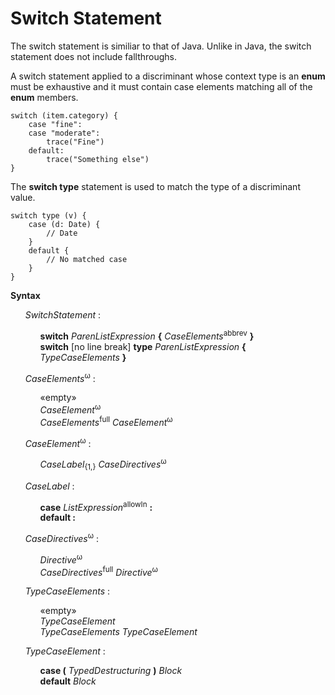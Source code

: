 # Switch Statement

The switch statement is similiar to that of Java. Unlike in Java, the switch statement does not include fallthroughs.

A switch statement applied to a discriminant whose context type is an **enum** must be exhaustive and it must contain case elements matching all of the **enum** members.

```
switch (item.category) {
    case "fine":
    case "moderate":
        trace("Fine")
    default:
        trace("Something else")
}
```

The **switch type** statement is used to match the type of a discriminant value.

```
switch type (v) {
    case (d: Date) {
        // Date
    }
    default {
        // No matched case
    }
}
```

**Syntax**

<ul>
    <i>SwitchStatement</i> :
    <ul>
        <b>switch</b> <i>ParenListExpression</i> <b>&#x7B;</b> <i>CaseElements</i><sup>abbrev</sup> <b>&#x7D;</b><br>
        <b>switch</b> [no line break] <b>type</b> <i>ParenListExpression</i> <b>&#x7B;</b> <i>TypeCaseElements</i> <b>&#x7D;</b>
    </ul>
</ul>

<ul>
    <i>CaseElements</i><sup>ω</sup> :
    <ul>
        «empty»<br>
        <i>CaseElement</i><sup>ω</sup><br>
        <i>CaseElements</i><sup>full</sup> <i>CaseElement</i><sup>ω</sup>
    </ul>
</ul>

<ul>
    <i>CaseElement</i><sup>ω</sup> :
    <ul>
        <i>CaseLabel</i><sub>{1,}</sub> <i>CaseDirectives</i><sup>ω</sup>
    </ul>
</ul>

<ul>
    <i>CaseLabel</i> :
    <ul>
        <b>case</b> <i>ListExpression</i><sup>allowIn</sup> <b>:</b><br>
        <b>default :</b>
    </ul>
</ul>

<ul>
    <i>CaseDirectives</i><sup>ω</sup> :
    <ul>
        <i>Directive</i><sup>ω</sup><br>
        <i>CaseDirectives</i><sup>full</sup> <i>Directive</i><sup>ω</sup>
    </ul>
</ul>

<ul>
    <i>TypeCaseElements</i> :
    <ul>
        «empty»<br>
        <i>TypeCaseElement</i><br>
        <i>TypeCaseElements</i> <i>TypeCaseElement</i>
    </ul>
</ul>

<ul>
    <i>TypeCaseElement</i> :
    <ul>
        <b>case &#x28;</b> <i>TypedDestructuring</i> <b>&#x29;</b> <i>Block</i><br>
        <b>default</b> <i>Block</i>
    </ul>
</ul>